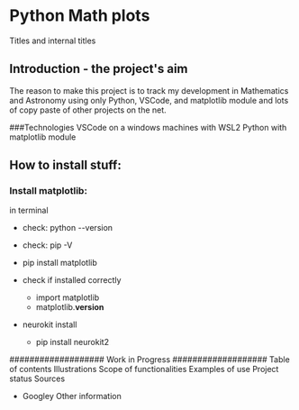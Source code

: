 # Python Math plots

Titles and internal titles

## Introduction - the project's aim

The reason to make this project is to track my development in Mathematics and Astronomy using only Python, VSCode, and matplotlib module and lots of copy paste of other projects on the net. 


###Technologies
VSCode on a windows machines with WSL2 
Python with matplotlib module


## How to install stuff: 

### Install matplotlib:
in terminal
- check: python --version
- check: pip -V 
- pip install matplotlib
- check if installed correctly 
    - import matplotlib
    - matplotlib.__version__

- neurokit install
    - pip install neurokit2

################### Work in Progress ###################
Table of contents
Illustrations
Scope of functionalities 
Examples of use
Project status 
Sources
- Googley
Other information